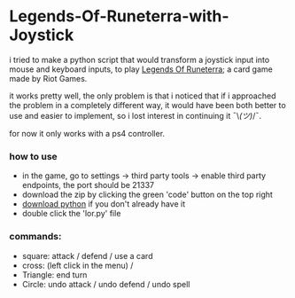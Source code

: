 # Legends-Of-Runeterra-with-Joystick

i tried to make a python script that would transform a joystick input into mouse and keyboard inputs, to play [Legends Of Runeterra](https://playruneterra.com/it-it/); a card game made by Riot Games.


it works pretty well, the only problem is that i noticed that if i approached the problem in a completely different way, it would have been both better to use and easier to implement, so i lost interest in continuing it ¯\\_(ツ)_/¯.

for now it only works with a ps4 controller.

### how to use
 - in the game, go to settings -> third party tools -> enable third party endpoints, the port should be 21337
 - download the zip by clicking the green 'code' button on the top right
 - [download python](https://www.python.org/downloads/) if you don't already have it
 - double click the 'lor.py' file


### commands:
 - square: attack / defend / use a card
 - cross: (left click in the menu) / 
 - Triangle: end turn
 - Circle: undo attack / undo defend / undo spell
